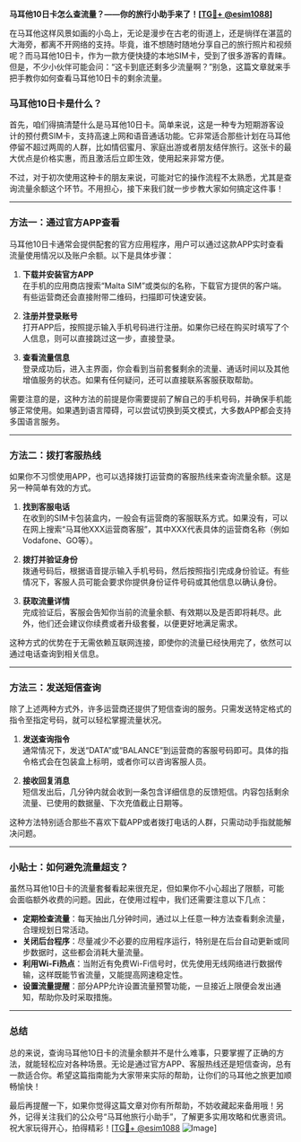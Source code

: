 **马耳他10日卡怎么查流量？——你的旅行小助手来了！[[TG💪+ @esim1088](https://t.me/s/esim1088)]**

在马耳他这样风景如画的小岛上，无论是漫步在古老的街道上，还是徜徉在湛蓝的大海旁，都离不开网络的支持。毕竟，谁不想随时随地分享自己的旅行照片和视频呢？而马耳他10日卡，作为一款方便快捷的本地SIM卡，受到了很多游客的青睐。但是，不少小伙伴可能会问：“这卡到底还剩多少流量啊？”别急，这篇文章就来手把手教你如何查看马耳他10日卡的剩余流量。

### 马耳他10日卡是什么？

首先，咱们得搞清楚什么是马耳他10日卡。简单来说，这是一种专为短期游客设计的预付费SIM卡，支持高速上网和语音通话功能。它非常适合那些计划在马耳他停留不超过两周的人群，比如情侣蜜月、家庭出游或者朋友结伴旅行。这张卡的最大优点是价格实惠，而且激活后立即生效，使用起来非常方便。

不过，对于初次使用这种卡的朋友来说，可能对它的操作流程不太熟悉，尤其是查询流量余额这个环节。不用担心，接下来我们就一步步教大家如何搞定这件事！

---

### 方法一：通过官方APP查看

马耳他10日卡通常会提供配套的官方应用程序，用户可以通过这款APP实时查看流量使用情况以及账户余额。以下是具体步骤：

1. **下载并安装官方APP**  
   在手机的应用商店搜索“Malta SIM”或类似的名称，下载官方提供的客户端。有些运营商还会直接附带二维码，扫描即可快速安装。

2. **注册并登录账号**  
   打开APP后，按照提示输入手机号码进行注册。如果你已经在购买时填写了个人信息，则可以直接跳过这一步，直接登录。

3. **查看流量信息**  
   登录成功后，进入主界面，你会看到当前套餐剩余的流量、通话时间以及其他增值服务的状态。如果有任何疑问，还可以直接联系客服获取帮助。

需要注意的是，这种方法的前提是你需要提前了解自己的手机号码，并确保手机能够正常使用。如果遇到语言障碍，可以尝试切换到英文模式，大多数APP都会支持多国语言服务。

---

### 方法二：拨打客服热线

如果你不习惯使用APP，也可以选择拨打运营商的客服热线来查询流量余额。这是另一种简单有效的方式。

1. **找到客服电话**  
   在收到的SIM卡包装盒内，一般会有运营商的客服联系方式。如果没有，可以在网上搜索“马耳他XXX运营商客服”，其中XXX代表具体的运营商名称（例如Vodafone、GO等）。

2. **拨打并验证身份**  
   拨通号码后，根据语音提示输入手机号码，然后按照指引完成身份验证。有些情况下，客服人员可能会要求你提供身份证件号码或其他信息以确认身份。

3. **获取流量详情**  
   完成验证后，客服会告知你当前的流量余额、有效期以及是否即将耗尽。此外，他们还会建议你续费或者升级套餐，以便更好地满足需求。

这种方式的优势在于无需依赖互联网连接，即使你的流量已经快用完了，依然可以通过电话查询到相关信息。

---

### 方法三：发送短信查询

除了上述两种方式外，许多运营商还提供了短信查询的服务。只需发送特定格式的指令至指定号码，就可以轻松掌握流量状况。

1. **发送查询指令**  
   通常情况下，发送“DATA”或“BALANCE”到运营商的客服号码即可。具体的指令格式会在包装盒上标明，或者你可以咨询客服人员。

2. **接收回复消息**  
   短信发出后，几分钟内就会收到一条包含详细信息的反馈短信。内容包括剩余流量、已使用的数据量、下次充值截止日期等。

这种方法特别适合那些不喜欢下载APP或者拨打电话的人群，只需动动手指就能解决问题。

---

### 小贴士：如何避免流量超支？

虽然马耳他10日卡的流量套餐看起来很充足，但如果你不小心超出了限额，可能会面临额外收费的问题。因此，在使用过程中，我们还需要注意以下几点：

- **定期检查流量**：每天抽出几分钟时间，通过以上任意一种方法查看剩余流量，合理规划日常活动。
- **关闭后台程序**：尽量减少不必要的应用程序运行，特别是在后台自动更新或同步数据时，这些都会消耗大量流量。
- **利用Wi-Fi热点**：当附近有免费Wi-Fi信号时，优先使用无线网络进行数据传输，这样既能节省流量，又能提高网速稳定性。
- **设置流量提醒**：部分APP允许设置流量预警功能，一旦接近上限便会发出通知，帮助你及时采取措施。

---

### 总结

总的来说，查询马耳他10日卡的流量余额并不是什么难事，只要掌握了正确的方法，就能轻松应对各种场景。无论是通过官方APP、客服热线还是短信查询，总有一款适合你。希望这篇指南能为大家带来实际的帮助，让你们的马耳他之旅更加顺畅愉快！

最后再提醒一下，如果你觉得这篇文章对你有所帮助，不妨收藏起来备用哦！另外，记得关注我们的公众号“马耳他旅行小助手”，了解更多实用攻略和优惠资讯。祝大家玩得开心，拍得精彩！[[TG💪+ @esim1088](https://t.me/s/esim1088) ![Image](https://i.postimg.cc/4NQfJmqS/Snipaste-2025-05-13-00-14-12.png)]